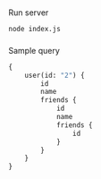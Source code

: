 ###
Run server

```shell
node index.js
```

###
Sample query

```graphql
{
    user(id: "2") {
        id
        name
        friends {
            id
            name
            friends {
                id
            }
        }
    }
}
```
